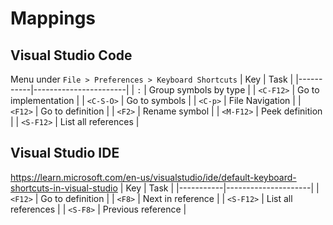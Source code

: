 # Mappings

## Visual Studio Code
Menu under `File > Preferences > Keyboard Shortcuts`
| Key       | Task                  |
|-----------|-----------------------|
| `:`       | Group symbols by type |
| `<C-F12>` | Go to implementation  |
| `<C-S-O>` | Go to symbols         |
| `<C-p>`   | File Navigation       |
| `<F12>`   | Go to definition      |
| `<F2>`    | Rename symbol         |
| `<M-F12>` | Peek definition       |
| `<S-F12>` | List all references   |

## Visual Studio IDE

https://learn.microsoft.com/en-us/visualstudio/ide/default-keyboard-shortcuts-in-visual-studio
| Key       | Task                |
|-----------|---------------------|
| `<F12>`   | Go to definition    |
| `<F8>`    | Next in reference   |
| `<S-F12>` | List all references |
| `<S-F8>`  | Previous reference  |

